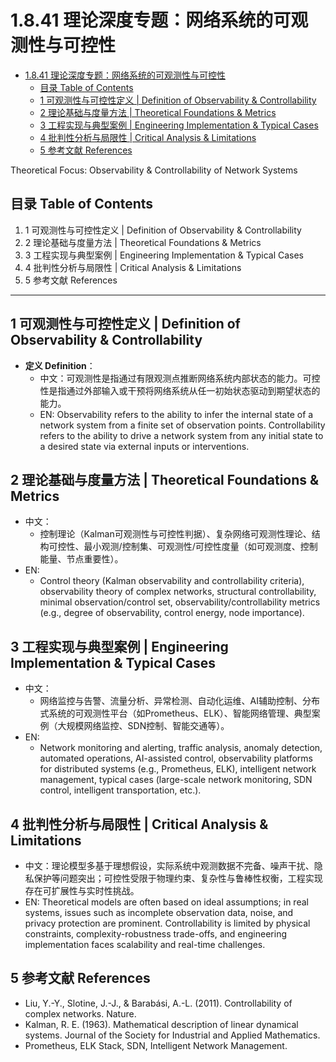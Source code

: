 # 1.8.41 理论深度专题：网络系统的可观测性与可控性


<!-- TOC START -->

- [1.8.41 理论深度专题：网络系统的可观测性与可控性](#1841-理论深度专题网络系统的可观测性与可控性)
  - [目录 Table of Contents](#目录-table-of-contents)
  - [1 可观测性与可控性定义 | Definition of Observability & Controllability](#1-可观测性与可控性定义-definition-of-observability-controllability)
  - [2 理论基础与度量方法 | Theoretical Foundations & Metrics](#2-理论基础与度量方法-theoretical-foundations-metrics)
  - [3 工程实现与典型案例 | Engineering Implementation & Typical Cases](#3-工程实现与典型案例-engineering-implementation-typical-cases)
  - [4 批判性分析与局限性 | Critical Analysis & Limitations](#4-批判性分析与局限性-critical-analysis-limitations)
  - [5 参考文献 References](#5-参考文献-references)

<!-- TOC END -->

Theoretical Focus: Observability & Controllability of Network Systems

## 目录 Table of Contents

1. 1 可观测性与可控性定义 | Definition of Observability & Controllability
2. 2 理论基础与度量方法 | Theoretical Foundations & Metrics
3. 3 工程实现与典型案例 | Engineering Implementation & Typical Cases
4. 4 批判性分析与局限性 | Critical Analysis & Limitations
5. 5 参考文献 References

---

## 1 可观测性与可控性定义 | Definition of Observability & Controllability

- **定义 Definition**：
  - 中文：可观测性是指通过有限观测点推断网络系统内部状态的能力。可控性是指通过外部输入或干预将网络系统从任一初始状态驱动到期望状态的能力。
  - EN: Observability refers to the ability to infer the internal state of a network system from a finite set of observation points. Controllability refers to the ability to drive a network system from any initial state to a desired state via external inputs or interventions.

## 2 理论基础与度量方法 | Theoretical Foundations & Metrics

- 中文：
  - 控制理论（Kalman可观测性与可控性判据）、复杂网络可观测性理论、结构可控性、最小观测/控制集、可观测性/可控性度量（如可观测度、控制能量、节点重要性）。
- EN:
  - Control theory (Kalman observability and controllability criteria), observability theory of complex networks, structural controllability, minimal observation/control set, observability/controllability metrics (e.g., degree of observability, control energy, node importance).

## 3 工程实现与典型案例 | Engineering Implementation & Typical Cases

- 中文：
  - 网络监控与告警、流量分析、异常检测、自动化运维、AI辅助控制、分布式系统的可观测性平台（如Prometheus、ELK）、智能网络管理、典型案例（大规模网络监控、SDN控制、智能交通等）。
- EN:
  - Network monitoring and alerting, traffic analysis, anomaly detection, automated operations, AI-assisted control, observability platforms for distributed systems (e.g., Prometheus, ELK), intelligent network management, typical cases (large-scale network monitoring, SDN control, intelligent transportation, etc.).

## 4 批判性分析与局限性 | Critical Analysis & Limitations

- 中文：理论模型多基于理想假设，实际系统中观测数据不完备、噪声干扰、隐私保护等问题突出；可控性受限于物理约束、复杂性与鲁棒性权衡，工程实现存在可扩展性与实时性挑战。
- EN: Theoretical models are often based on ideal assumptions; in real systems, issues such as incomplete observation data, noise, and privacy protection are prominent. Controllability is limited by physical constraints, complexity-robustness trade-offs, and engineering implementation faces scalability and real-time challenges.

## 5 参考文献 References

- Liu, Y.-Y., Slotine, J.-J., & Barabási, A.-L. (2011). Controllability of complex networks. Nature.
- Kalman, R. E. (1963). Mathematical description of linear dynamical systems. Journal of the Society for Industrial and Applied Mathematics.
- Prometheus, ELK Stack, SDN, Intelligent Network Management.
